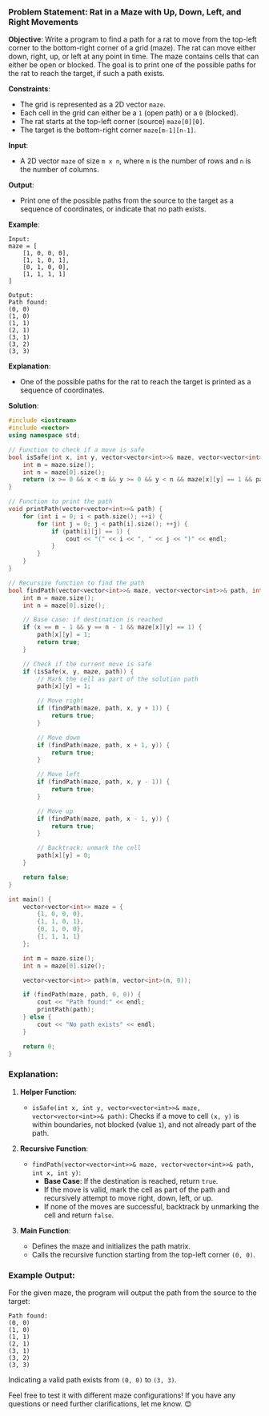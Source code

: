 ### Problem Statement: Rat in a Maze with Up, Down, Left, and Right Movements

**Objective**:
Write a program to find a path for a rat to move from the top-left corner to the bottom-right corner of a grid (maze). The rat can move either down, right, up, or left at any point in time. The maze contains cells that can either be open or blocked. The goal is to print one of the possible paths for the rat to reach the target, if such a path exists.

**Constraints**:
- The grid is represented as a 2D vector `maze`.
- Each cell in the grid can either be a `1` (open path) or a `0` (blocked).
- The rat starts at the top-left corner (source) `maze[0][0]`.
- The target is the bottom-right corner `maze[m-1][n-1]`.

**Input**:
- A 2D vector `maze` of size `m x n`, where `m` is the number of rows and `n` is the number of columns.

**Output**:
- Print one of the possible paths from the source to the target as a sequence of coordinates, or indicate that no path exists.

**Example**:
```
Input:
maze = [
    [1, 0, 0, 0],
    [1, 1, 0, 1],
    [0, 1, 0, 0],
    [1, 1, 1, 1]
]

Output:
Path found:
(0, 0)
(1, 0)
(1, 1)
(2, 1)
(3, 1)
(3, 2)
(3, 3)
```

**Explanation**:
- One of the possible paths for the rat to reach the target is printed as a sequence of coordinates.

**Solution**:
```cpp
#include <iostream>
#include <vector>
using namespace std;

// Function to check if a move is safe
bool isSafe(int x, int y, vector<vector<int>>& maze, vector<vector<int>>& path) {
    int m = maze.size();
    int n = maze[0].size();
    return (x >= 0 && x < m && y >= 0 && y < n && maze[x][y] == 1 && path[x][y] == 0);
}

// Function to print the path
void printPath(vector<vector<int>>& path) {
    for (int i = 0; i < path.size(); ++i) {
        for (int j = 0; j < path[i].size(); ++j) {
            if (path[i][j] == 1) {
                cout << "(" << i << ", " << j << ")" << endl;
            }
        }
    }
}

// Recursive function to find the path
bool findPath(vector<vector<int>>& maze, vector<vector<int>>& path, int x, int y) {
    int m = maze.size();
    int n = maze[0].size();

    // Base case: if destination is reached
    if (x == m - 1 && y == n - 1 && maze[x][y] == 1) {
        path[x][y] = 1;
        return true;
    }

    // Check if the current move is safe
    if (isSafe(x, y, maze, path)) {
        // Mark the cell as part of the solution path
        path[x][y] = 1;

        // Move right
        if (findPath(maze, path, x, y + 1)) {
            return true;
        }

        // Move down
        if (findPath(maze, path, x + 1, y)) {
            return true;
        }

        // Move left
        if (findPath(maze, path, x, y - 1)) {
            return true;
        }

        // Move up
        if (findPath(maze, path, x - 1, y)) {
            return true;
        }

        // Backtrack: unmark the cell
        path[x][y] = 0;
    }

    return false;
}

int main() {
    vector<vector<int>> maze = {
        {1, 0, 0, 0},
        {1, 1, 0, 1},
        {0, 1, 0, 0},
        {1, 1, 1, 1}
    };

    int m = maze.size();
    int n = maze[0].size();

    vector<vector<int>> path(m, vector<int>(n, 0));

    if (findPath(maze, path, 0, 0)) {
        cout << "Path found:" << endl;
        printPath(path);
    } else {
        cout << "No path exists" << endl;
    }

    return 0;
}
```

### Explanation:
1. **Helper Function**:
   - `isSafe(int x, int y, vector<vector<int>>& maze, vector<vector<int>>& path)`: Checks if a move to cell `(x, y)` is within boundaries, not blocked (value `1`), and not already part of the path.

2. **Recursive Function**:
   - `findPath(vector<vector<int>>& maze, vector<vector<int>>& path, int x, int y)`:
     - **Base Case**: If the destination is reached, return `true`.
     - If the move is valid, mark the cell as part of the path and recursively attempt to move right, down, left, or up.
     - If none of the moves are successful, backtrack by unmarking the cell and return `false`.

3. **Main Function**:
   - Defines the maze and initializes the path matrix.
   - Calls the recursive function starting from the top-left corner `(0, 0)`.

### Example Output:
For the given maze, the program will output the path from the source to the target:
```
Path found:
(0, 0)
(1, 0)
(1, 1)
(2, 1)
(3, 1)
(3, 2)
(3, 3)
```
Indicating a valid path exists from `(0, 0)` to `(3, 3)`.

Feel free to test it with different maze configurations! If you have any questions or need further clarifications, let me know. 😊